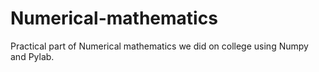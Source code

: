 # Numerical-mathematics
Practical part of Numerical mathematics we did on college using Numpy and Pylab.
